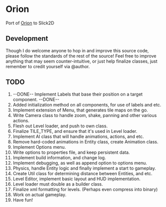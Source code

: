 Orion
=====

Port of [Orion](http://sk83rsplace.com/Orion/orion.jar "Orion Prototype") to Slick2D

Development
-------
Though I do welcome anyone to hop in and improve this source code, please follow the standards of the rest of the source!
Feel free to improve anything that may seem counter-intuitive, or just help finalize classes, just remember to credit yourself via @author.

TODO
-------

1. --DONE-- Implement Labels that base their position on a target component. --DONE--
2. Added initialization method on all components, for use of labels and etc.
3. Implement extension of Menu, that generates tile maps on the go.
4. Write Camera class to handle zoom, shake, panning and other various actions.
5. Flesh out Level loader, and push to own class.
6. Finalize TILE_TYPE, and ensure that it's used in Level loader.
7. Implement AI class that will handle animations, actions, and etc.
8. Remove hard-coded animations in Entity class, create Animation class.
9. Implement Options menu.
10. Write options to properties file, and keep persistent data.
11. Implement build information, and change log.
12. Implement debugging, as well as append option to options menu.
13. Physics, handle Entity logic and finally implement a start to gameplay.
14. Create Util class for determining distance between Entities, and etc.
15. Level Editor, implement basic layout and HUD implementation.
16. Level loader must double as a builder class.
17. Finalize xml formatting for levels. (Perhaps even compress into binary)
18. Work on actual gameplay.
19. Have fun!
